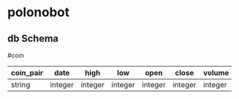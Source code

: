 # polonobot

db Schema
---


#coin

coin_pair | date | high | low | open | close | volume | quote_volume | weighted_avg | coin_pair_id 
--- | --- | --- | --- | --- | --- | --- | --- | --- | ---
string | integer | integer | integer | integer | integer | integer | integer | integer | index | 



